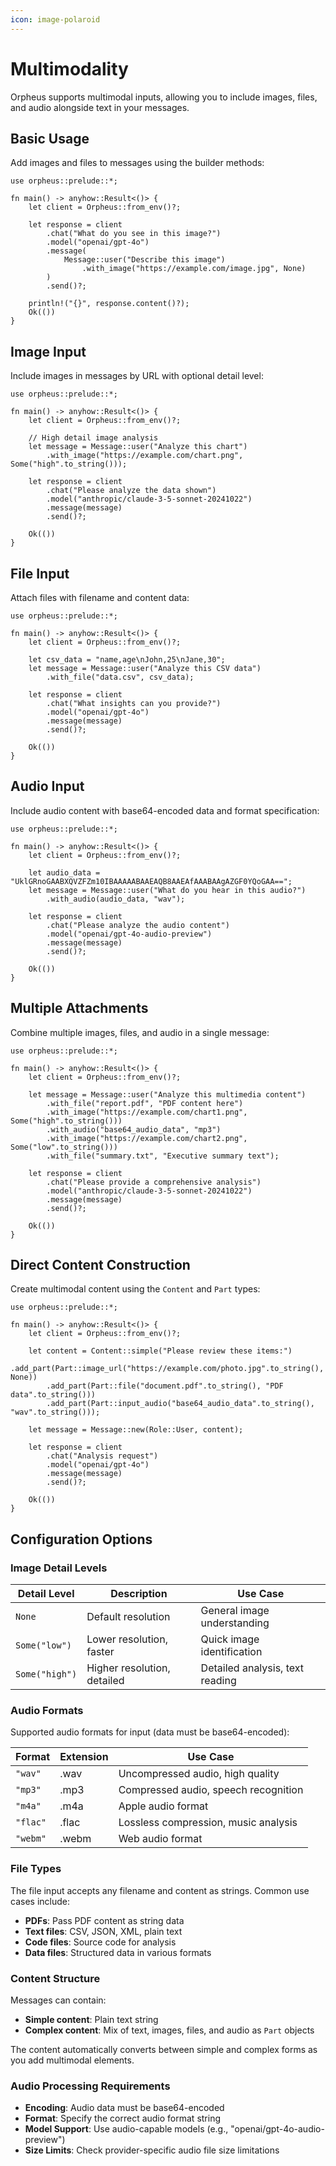 ```yaml
---
icon: image-polaroid
---
```


# Multimodality

Orpheus supports multimodal inputs, allowing you to include images, files, and audio alongside text in your messages.

## Basic Usage

Add images and files to messages using the builder methods:

```orpheus/docs/features/multimodality.md#L10-20
use orpheus::prelude::*;

fn main() -> anyhow::Result<()> {
    let client = Orpheus::from_env()?;

    let response = client
        .chat("What do you see in this image?")
        .model("openai/gpt-4o")
        .message(
            Message::user("Describe this image")
                .with_image("https://example.com/image.jpg", None)
        )
        .send()?;

    println!("{}", response.content()?);
    Ok(())
}
```

## Image Input

Include images in messages by URL with optional detail level:

```orpheus/docs/features/multimodality.md#L24-35
use orpheus::prelude::*;

fn main() -> anyhow::Result<()> {
    let client = Orpheus::from_env()?;

    // High detail image analysis
    let message = Message::user("Analyze this chart")
        .with_image("https://example.com/chart.png", Some("high".to_string()));

    let response = client
        .chat("Please analyze the data shown")
        .model("anthropic/claude-3-5-sonnet-20241022")
        .message(message)
        .send()?;

    Ok(())
}
```

## File Input

Attach files with filename and content data:

```orpheus/docs/features/multimodality.md#L41-52
use orpheus::prelude::*;

fn main() -> anyhow::Result<()> {
    let client = Orpheus::from_env()?;

    let csv_data = "name,age\nJohn,25\nJane,30";
    let message = Message::user("Analyze this CSV data")
        .with_file("data.csv", csv_data);

    let response = client
        .chat("What insights can you provide?")
        .model("openai/gpt-4o")
        .message(message)
        .send()?;

    Ok(())
}
```

## Audio Input

Include audio content with base64-encoded data and format specification:

```orpheus/docs/features/multimodality.md#L58-69
use orpheus::prelude::*;

fn main() -> anyhow::Result<()> {
    let client = Orpheus::from_env()?;

    let audio_data = "UklGRnoGAABXQVZFZm10IBAAAAABAAEAQB8AAEAfAAABAAgAZGF0YQoGAA==";
    let message = Message::user("What do you hear in this audio?")
        .with_audio(audio_data, "wav");

    let response = client
        .chat("Please analyze the audio content")
        .model("openai/gpt-4o-audio-preview")
        .message(message)
        .send()?;

    Ok(())
}
```

## Multiple Attachments

Combine multiple images, files, and audio in a single message:

```orpheus/docs/features/multimodality.md#L76-92
use orpheus::prelude::*;

fn main() -> anyhow::Result<()> {
    let client = Orpheus::from_env()?;

    let message = Message::user("Analyze this multimedia content")
        .with_file("report.pdf", "PDF content here")
        .with_image("https://example.com/chart1.png", Some("high".to_string()))
        .with_audio("base64_audio_data", "mp3")
        .with_image("https://example.com/chart2.png", Some("low".to_string()))
        .with_file("summary.txt", "Executive summary text");

    let response = client
        .chat("Please provide a comprehensive analysis")
        .model("anthropic/claude-3-5-sonnet-20241022")
        .message(message)
        .send()?;

    Ok(())
}
```

## Direct Content Construction

Create multimodal content using the `Content` and `Part` types:

```orpheus/docs/features/multimodality.md#L98-117
use orpheus::prelude::*;

fn main() -> anyhow::Result<()> {
    let client = Orpheus::from_env()?;

    let content = Content::simple("Please review these items:")
        .add_part(Part::image_url("https://example.com/photo.jpg".to_string(), None))
        .add_part(Part::file("document.pdf".to_string(), "PDF data".to_string()))
        .add_part(Part::input_audio("base64_audio_data".to_string(), "wav".to_string()));

    let message = Message::new(Role::User, content);

    let response = client
        .chat("Analysis request")
        .model("openai/gpt-4o")
        .message(message)
        .send()?;

    Ok(())
}
```

## Configuration Options

### Image Detail Levels

| Detail Level | Description | Use Case |
|-------------|-------------|----------|
| `None` | Default resolution | General image understanding |
| `Some("low")` | Lower resolution, faster | Quick image identification |
| `Some("high")` | Higher resolution, detailed | Detailed analysis, text reading |

### Audio Formats

Supported audio formats for input (data must be base64-encoded):

| Format | Extension | Use Case |
|--------|-----------|----------|
| `"wav"` | .wav | Uncompressed audio, high quality |
| `"mp3"` | .mp3 | Compressed audio, speech recognition |
| `"m4a"` | .m4a | Apple audio format |
| `"flac"` | .flac | Lossless compression, music analysis |
| `"webm"` | .webm | Web audio format |

### File Types

The file input accepts any filename and content as strings. Common use cases include:

- **PDFs**: Pass PDF content as string data
- **Text files**: CSV, JSON, XML, plain text
- **Code files**: Source code for analysis
- **Data files**: Structured data in various formats

### Content Structure

Messages can contain:
- **Simple content**: Plain text string
- **Complex content**: Mix of text, images, files, and audio as `Part` objects

The content automatically converts between simple and complex forms as you add multimodal elements.

### Audio Processing Requirements

- **Encoding**: Audio data must be base64-encoded
- **Format**: Specify the correct audio format string
- **Model Support**: Use audio-capable models (e.g., "openai/gpt-4o-audio-preview")
- **Size Limits**: Check provider-specific audio file size limitations